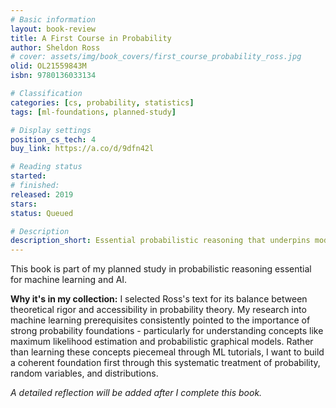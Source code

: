 ```yaml
---
# Basic information
layout: book-review
title: A First Course in Probability
author: Sheldon Ross
# cover: assets/img/book_covers/first_course_probability_ross.jpg
olid: OL21559843M
isbn: 9780136033134

# Classification
categories: [cs, probability, statistics]
tags: [ml-foundations, planned-study]

# Display settings
position_cs_tech: 4
buy_link: https://a.co/d/9dfn42l

# Reading status
started: 
# finished: 
released: 2019
stars: 
status: Queued

# Description
description_short: Essential probabilistic reasoning that underpins modern machine learning approaches.
---
```


This book is part of my planned study in probabilistic reasoning essential for machine learning and AI.

**Why it's in my collection:** I selected Ross's text for its balance between theoretical rigor and accessibility in probability theory. My research into machine learning prerequisites consistently pointed to the importance of strong probability foundations - particularly for understanding concepts like maximum likelihood estimation and probabilistic graphical models. Rather than learning these concepts piecemeal through ML tutorials, I want to build a coherent foundation first through this systematic treatment of probability, random variables, and distributions.

*A detailed reflection will be added after I complete this book.*